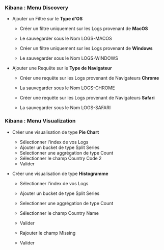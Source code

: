### Kibana : Menu Discovery 

- Ajouter un Filtre sur le **Type d'OS**

  - Créer un filtre uniquement sur les Logs provenant de **MacOS**
  - Le sauvegarder sous le Nom LOGS-MACOS
    
  - Créer un filtre uniquement sur les Logs provenant de **Windows**
  - Le sauvegarder sous le Nom LOGS-WINDOWS
  

- Ajouter une Requête sur le **Type de Navigateur**

  - Créer une requête sur les Logs provenant de Navigateurs **Chrome**
  - La sauvegarder sous le Nom LOGS-CHROME
  
  - Créer une requête sur les Logs provenant de Navigateurs **Safari**
  - La sauvegarder sous le Nom LOGS-SAFARI
  
  
### Kibana : Menu Visualization

- Créer une visualisation de type **Pie Chart**
  - Sélectionner l'index de vos Logs
  - Ajouter un bucket de type Split Series
  - Selectionner une aggrégation de type Count
  - Sélectionner le champ Country Code 2
  - Valider
  
  
- Créer une visualisation de type **Histogramme**
  - Sélectionner l'index de vos Logs
  - Ajouter un bucket de type Split Series
  - Selectionner une aggrégation de type Count
  - Sélectionner le champ Country Name
  - Valider
  
  - Rajouter le champ Missing 
  - Valider
